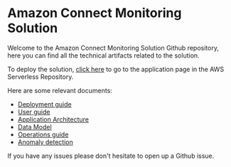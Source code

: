 # Amazon Connect Monitoring Solution
Welcome to the Amazon Connect Monitoring Solution Github repository, here you can find all the technical artifacts related to the solution.

To deploy the solution, [click here](https://serverlessrepo.aws.amazon.com/applications/us-west-2/287087860234/AmazonConnectMonitoringSolution) to go to the application page in the AWS Serverless Repository. 

Here are some relevant documents:

- [Deployment guide](https://amazon-connect.github.io/amazon-connect-call-quality-monitoring/en/deployment-guide.html)
- [User guide](https://amazon-connect.github.io/amazon-connect-call-quality-monitoring/en/user-guide.html)
- [Application Architecture](https://amazon-connect.github.io/amazon-connect-call-quality-monitoring/en/application-architecture.html)
- [Data Model](https://amazon-connect.github.io/amazon-connect-call-quality-monitoring/en/data-model.html)
- [Operations guide](https://amazon-connect.github.io/amazon-connect-call-quality-monitoring/en/operations-guide.html)
- [Anomaly detection](https://aws.amazon.com/blogs/machine-learning/real-time-anomaly-detection-for-amazon-connect-call-quality-using-amazon-es/)

If you have any issues please don't hesitate to open up a Github issue. 

